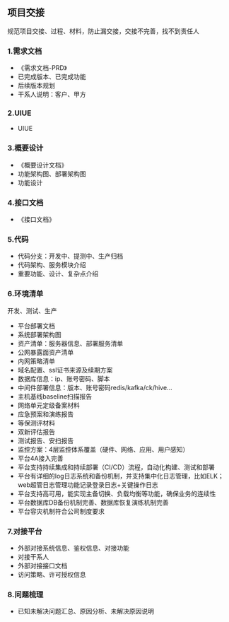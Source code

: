 ## 项目交接
规范项目交接、过程、材料，防止漏交接，交接不完善，找不到责任人

### 1.需求文档
- 《需求文档-PRD》
- 已完成版本、已完成功能
- 后续版本规划
- 干系人说明：客户、甲方

### 2.UIUE
- UIUE

### 3.概要设计
- 《概要设计文档》
- 功能架构图、部署架构图
- 功能设计

### 4.接口文档
- 《接口文档》

### 5.代码
- 代码分支：开发中、提测中、生产归档
- 代码架构、服务模块介绍
- 重要功能、设计、复杂点介绍

### 6.环境清单
开发、测试、生产  
- 平台部署文档
- 系统部署架构图
- 资产清单：服务器信息、部署服务清单
- 公网暴露面资产清单
- 内网策略清单
- 域名配置、ssl证书来源及续期方案
- 数据库信息：ip、账号密码、脚本
- 中间件部署信息：版本、账号密码redis/kafka/ck/hive...
- 主机基线baseline扫描报告
- 网络单元定级备案材料
- 应急预案和演练报告
- 等保测评材料
- 双新评估报告
- 测试报告、安扫报告
- 监控方案：4层监控体系覆盖（硬件、网络、应用、用户感知）
- 平台4A接入完善 
- 平台支持持续集成和持续部署（CI/CD）流程，自动化构建、测试和部署  
- 平台有详细的log日志系统和备份机制，并支持集中化日志管理，比如ELK；web超管日志管理功能记录登录日志+关键操作日志
- 平台支持高可用，能实现主备切换、负载均衡等功能，确保业务的连续性
- 平台数据库DB备份机制完善、数据库恢复演练机制完善
- 平台容灾机制符合公司制度要求

### 7.对接平台
- 外部对接系统信息、鉴权信息、对接功能 
- 对接干系人
- 外部对接接口文档
- 访问策略、许可授权信息

### 8.问题梳理
- 已知未解决问题汇总、原因分析、未解决原因说明